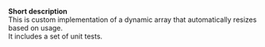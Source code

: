 **Short description**  
This is custom implementation of a dynamic array that automatically resizes based on usage.  
It includes a set of unit tests.
